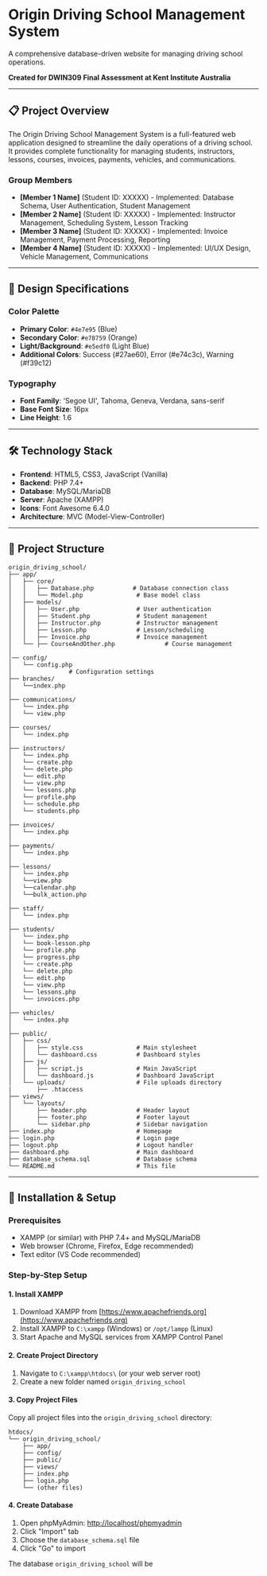# Origin Driving School Management System

A comprehensive database-driven website for managing driving school operations.

**Created for DWIN309 Final Assessment at Kent Institute Australia**

---

## 📋 Project Overview

The Origin Driving School Management System is a full-featured web application designed to streamline the daily operations of a driving school. It provides complete functionality for managing students, instructors, lessons, courses, invoices, payments, vehicles, and communications.

### Group Members
- **[Member 1 Name]** (Student ID: XXXXX) - Implemented: Database Schema, User Authentication, Student Management
- **[Member 2 Name]** (Student ID: XXXXX) - Implemented: Instructor Management, Scheduling System, Lesson Tracking
- **[Member 3 Name]** (Student ID: XXXXX) - Implemented: Invoice Management, Payment Processing, Reporting
- **[Member 4 Name]** (Student ID: XXXXX) - Implemented: UI/UX Design, Vehicle Management, Communications

---

## 🎨 Design Specifications

### Color Palette
- **Primary Color**: `#4e7e95` (Blue)
- **Secondary Color**: `#e78759` (Orange)
- **Light/Background**: `#e5edf0` (Light Blue)
- **Additional Colors**: Success (#27ae60), Error (#e74c3c), Warning (#f39c12)

### Typography
- **Font Family**: 'Segoe UI', Tahoma, Geneva, Verdana, sans-serif
- **Base Font Size**: 16px
- **Line Height**: 1.6

---

## 🛠️ Technology Stack

- **Frontend**: HTML5, CSS3, JavaScript (Vanilla)
- **Backend**: PHP 7.4+
- **Database**: MySQL/MariaDB
- **Server**: Apache (XAMPP)
- **Icons**: Font Awesome 6.4.0
- **Architecture**: MVC (Model-View-Controller)

---

## 📁 Project Structure

```
origin_driving_school/
├── app/
│   ├── core/
│   │   ├── Database.php           # Database connection class
│   │   └── Model.php               # Base model class
│   ├── models/
│   │   ├── User.php                # User authentication
│   │   ├── Student.php             # Student management
│   │   ├── Instructor.php          # Instructor management
│   │   ├── Lesson.php              # Lesson/scheduling
│   │   ├── Invoice.php             # Invoice management
│   └── ├── CourseAndOther.php              # Course management
│
│── config/
│   └── config.php  
│                # Configuration settings
├── branches/
│   └──index.php
│
├── communications/
│   └── index.php
│   └── view.php
│
├── courses/
│   └── index.php  
│
├── instructors/
│   └── index.php 
│   └── create.php 
│   └── delete.php 
│   └── edit.php 
│   └── view.php 
│   └── lessons.php
│   └── profile.php
│   └── schedule.php 
│   └── students.php 
│
├── invoices/
│   └── index.php 
│ 
├── payments/
│   └── index.php
│ 
├── lessons/
│   └── index.php  
│   └──view.php
│   └──calendar.php
│   └──bulk_action.php
│ 
├── staff/
│   └── index.php
│ 
├── students/
│   └── index.php 
│   └── book-lesson.php
│   └── profile.php
│   └── progress.php
│   └── create.php 
│   └── delete.php 
│   └── edit.php 
│   └── view.php 
│   └── lessons.php 
│   └── invoices.php 
│ 
├── vehicles/
│   └── index.php
│ 
├── public/
│   ├── css/
│   │   ├── style.css               # Main stylesheet
│   │   └── dashboard.css           # Dashboard styles
│   ├── js/
│   │   ├── script.js               # Main JavaScript
│   │   └── dashboard.js            # Dashboard JavaScript
│   └── uploads/                    # File uploads directory
|       ├── .htaccess
├── views/
│   └── layouts/
│       ├── header.php              # Header layout
│       ├── footer.php              # Footer layout
│       └── sidebar.php             # Sidebar navigation
├── index.php                       # Homepage
├── login.php                       # Login page
├── logout.php                      # Logout handler
├── dashboard.php                   # Main dashboard
├── database_schema.sql             # Database schema
└── README.md                       # This file
```

---

## 🚀 Installation & Setup

### Prerequisites
- XAMPP (or similar) with PHP 7.4+ and MySQL/MariaDB
- Web browser (Chrome, Firefox, Edge recommended)
- Text editor (VS Code recommended)

### Step-by-Step Setup

#### 1. Install XAMPP
1. Download XAMPP from [https://www.apachefriends.org](https://www.apachefriends.org)
2. Install XAMPP to `C:\xampp` (Windows) or `/opt/lampp` (Linux)
3. Start Apache and MySQL services from XAMPP Control Panel

#### 2. Create Project Directory
1. Navigate to `C:\xampp\htdocs\` (or your web server root)
2. Create a new folder named `origin_driving_school`

#### 3. Copy Project Files
Copy all project files into the `origin_driving_school` directory:
```
htdocs/
└── origin_driving_school/
    ├── app/
    ├── config/
    ├── public/
    ├── views/
    ├── index.php
    ├── login.php
    └── (other files)
```

#### 4. Create Database
1. Open phpMyAdmin: [http://localhost/phpmyadmin](http://localhost/phpmyadmin)
2. Click "Import" tab
3. Choose the `database_schema.sql` file
4. Click "Go" to import

The database `origin_driving_school` will be